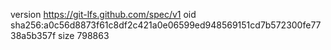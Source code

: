 version https://git-lfs.github.com/spec/v1
oid sha256:a0c56d8873f61c8df2c421a0e06599ed948569151cd7b572300fe7738a5b357f
size 798863
